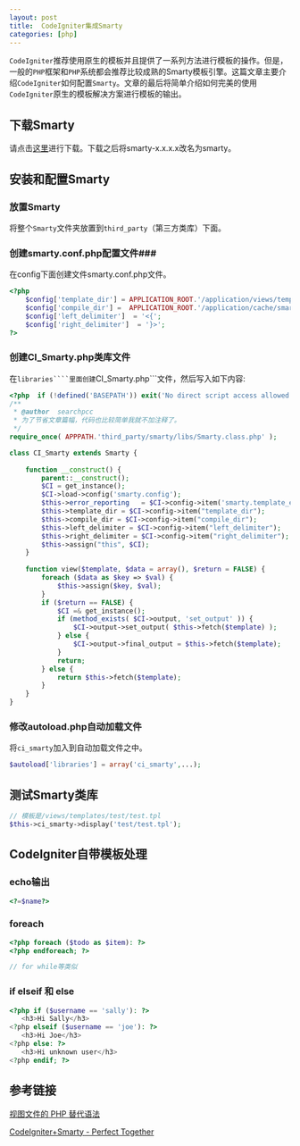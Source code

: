 ```yaml
---
layout: post
title:  CodeIgniter集成Smarty
categories: [php]
---
```


```CodeIgniter```推荐使用原生的模板并且提供了一系列方法进行模板的操作。但是，一般的```PHP```框架和```PHP```系统都会推荐比较成熟的Smarty模板引擎。这篇文章主要介绍```CodeIgniter```如何配置```Smarty```。文章的最后将简单介绍如何完美的使用```CodeIgniter```原生的模板解决方案进行模板的输出。

## 下载Smarty ##

请点击[这里]进行下载。下载之后将smarty-x.x.x.x改名为smarty。

## 安装和配置Smarty ##

### 放置Smarty ###

将整个```Smarty```文件夹放置到```third_party```（第三方类库）下面。

### 创建smarty.conf.php配置文件###

在config下面创建文件smarty.conf.php文件。

```php
<?php
    $config['template_dir'] = APPLICATION_ROOT.'/application/views/templates/';
    $config['compile_dir'] =  APPLICATION_ROOT.'/application/cache/smarty/templates_c/';
    $config['left_delimiter']  = '<{';
    $config['right_delimiter']  = '}>';
?>
```

### 创建CI_Smarty.php类库文件 ###

在```libraries````里面创建```CI_Smarty.php```文件，然后写入如下内容:

```php
<?php  if (!defined('BASEPATH')) exit('No direct script access allowed');
/**
 * @author  searchpcc
 * 为了节省文章篇幅，代码也比较简单我就不加注释了。
 */
require_once( APPPATH.'third_party/smarty/libs/Smarty.class.php' );

class CI_Smarty extends Smarty {
    
    function __construct() {
        parent::__construct();
        $CI = get_instance();
        $CI->load->config('smarty.config');
        $this->error_reporting   = $CI->config->item('smarty.template_error_reporting');
        $this->template_dir = $CI->config->item("template_dir");
        $this->compile_dir = $CI->config->item("compile_dir");
        $this->left_delimiter = $CI->config->item("left_delimiter");
        $this->right_delimiter = $CI->config->item("right_delimiter");
        $this->assign("this", $CI);
    }
    
    function view($template, $data = array(), $return = FALSE) {
        foreach ($data as $key => $val) {
            $this->assign($key, $val);
        }
        if ($return == FALSE) {
            $CI =& get_instance();
            if (method_exists( $CI->output, 'set_output' )) {
                $CI->output->set_output( $this->fetch($template) );
            } else {
                $CI->output->final_output = $this->fetch($template);
            }
            return;
        } else {
            return $this->fetch($template);
        }
    }
}
```

### 修改autoload.php自动加载文件 ###

将```ci_smarty```加入到自动加载文件之中。

```php
$autoload['libraries'] = array('ci_smarty',...);
```

## 测试Smarty类库 ##

```php
// 模板是/views/templates/test/test.tpl
$this->ci_smarty->display('test/test.tpl');
```

## CodeIgniter自带模板处理 ##

### echo输出 ###

```php
<?=$name?>
```

### foreach ###

```php
<?php foreach ($todo as $item): ?>
<?php endforeach; ?>

// for while等类似
```

### if elseif 和 else ###

```php
<?php if ($username == 'sally'): ?>
   <h3>Hi Sally</h3>
<?php elseif ($username == 'joe'): ?>
   <h3>Hi Joe</h3>
<?php else: ?>
   <h3>Hi unknown user</h3>
<?php endif; ?>
```

## 参考链接 ##

[视图文件的 PHP 替代语法]

[CodeIgniter+Smarty - Perfect Together]

[这里]: https://github.com/smarty-php/smarty/archive/v3.1.24.tar.gz

[视图文件的 PHP 替代语法]: http://codeigniter.org.cn/user_guide/general/alternative_php.html
[CodeIgniter+Smarty - Perfect Together]: http://www.coolphptools.com/codeigniter-smarty